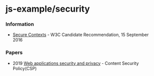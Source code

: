 # js-example/security


### Information
- [Secure Contexts](https://www.w3.org/TR/secure-contexts/) - W3C Candidate Recommendation, 15 September 2016

### Papers
- 2019 [Web applications security and privacy](https://hal.inria.fr/tel-01925851v2/document) - Content Security Policy(CSP)
